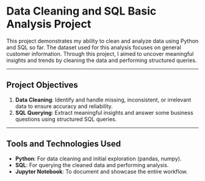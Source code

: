 # Data Cleaning and SQL Basic Analysis Project

This project demonstrates my ability to clean and analyze data using Python and SQL so far. The dataset used for this analysis focuses on general customer information. Through this project, I aimed to uncover meaningful insights and trends by cleaning the data and performing structured queries.

---

## Project Objectives
1. **Data Cleaning**: Identify and handle missing, inconsistent, or irrelevant data to ensure accuracy and reliability.
2. **SQL Querying**: Extract meaningful insights and answer some business questions using structured SQL queries.

---

## Tools and Technologies Used
- **Python**: For data cleaning and initial exploration (pandas, numpy).
- **SQL**: For querying the cleaned data and performing analysis.
- **Jupyter Notebook**: To document and showcase the entire workflow.
